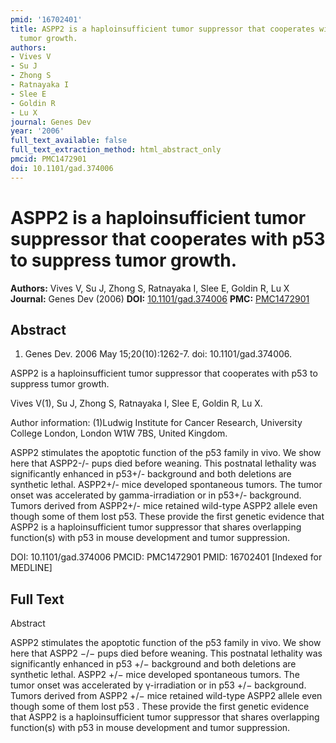 ```yaml
---
pmid: '16702401'
title: ASPP2 is a haploinsufficient tumor suppressor that cooperates with p53 to suppress
  tumor growth.
authors:
- Vives V
- Su J
- Zhong S
- Ratnayaka I
- Slee E
- Goldin R
- Lu X
journal: Genes Dev
year: '2006'
full_text_available: false
full_text_extraction_method: html_abstract_only
pmcid: PMC1472901
doi: 10.1101/gad.374006
---
```


# ASPP2 is a haploinsufficient tumor suppressor that cooperates with p53 to suppress tumor growth.
**Authors:** Vives V, Su J, Zhong S, Ratnayaka I, Slee E, Goldin R, Lu X
**Journal:** Genes Dev (2006)
**DOI:** [10.1101/gad.374006](https://doi.org/10.1101/gad.374006)
**PMC:** [PMC1472901](https://www.ncbi.nlm.nih.gov/pmc/articles/PMC1472901/)

## Abstract

1. Genes Dev. 2006 May 15;20(10):1262-7. doi: 10.1101/gad.374006.

ASPP2 is a haploinsufficient tumor suppressor that cooperates with p53 to 
suppress tumor growth.

Vives V(1), Su J, Zhong S, Ratnayaka I, Slee E, Goldin R, Lu X.

Author information:
(1)Ludwig Institute for Cancer Research, University College London, London W1W 
7BS, United Kingdom.

ASPP2 stimulates the apoptotic function of the p53 family in vivo. We show here 
that ASPP2-/- pups died before weaning. This postnatal lethality was 
significantly enhanced in p53+/- background and both deletions are synthetic 
lethal. ASPP2+/- mice developed spontaneous tumors. The tumor onset was 
accelerated by gamma-irradiation or in p53+/- background. Tumors derived from 
ASPP2+/- mice retained wild-type ASPP2 allele even though some of them lost p53. 
These provide the first genetic evidence that ASPP2 is a haploinsufficient tumor 
suppressor that shares overlapping function(s) with p53 in mouse development and 
tumor suppression.

DOI: 10.1101/gad.374006
PMCID: PMC1472901
PMID: 16702401 [Indexed for MEDLINE]

## Full Text

Abstract

ASPP2 stimulates the apoptotic function of the p53 family in vivo. We show here that ASPP2 −/− pups died before weaning. This postnatal lethality was significantly enhanced in p53 +/− background and both deletions are synthetic lethal. ASPP2 +/− mice developed spontaneous tumors. The tumor onset was accelerated by γ-irradiation or in p53 +/− background. Tumors derived from ASPP2 +/− mice retained wild-type ASPP2 allele even though some of them lost p53 . These provide the first genetic evidence that ASPP2 is a haploinsufficient tumor suppressor that shares overlapping function(s) with p53 in mouse development and tumor suppression.
